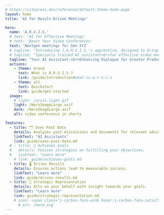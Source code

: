 ```yaml
---
# https://vitepress.dev/reference/default-theme-home-page
layout: home
title: 'AI for Result-Driven Meetings'

hero:
  name: 'A.R.V.I.S.'
  # text: 'AI for Effective Meetings'
  # text: 'Boost Your Video Conferences'
  text: 'Nextgen meetings for Gen XYZ'
  # tagline: "Introducing J.A.R.V.I.S.'s apprentice, designed to bring the brilliance of its mentor into your meetings. This AI assistant uses past data to help you reach your goals, providing strategic advice and a focus on concrete outcomes."
  # tagline: "Specially trained AI assistant<br>for effective video meetings"
  tagline: "Your AI Assistant:<br>Enhancing Dialogue for Greater Productivity"
  actions:
    - theme: brand
      text: What is A.R.V.I.S.?
      link: /guide/introduction#what-is-a-r-v-i-s
    - theme: alt
      text: Quickstart
      link: guide/get-started
  image:
    # light: /arvis.light.gif
    light: /HeroImageLarge.avif
    dark: /HeroImageLarge.avif
    alt: video conference in shorts

features:
  - title: 🗂️ Uses Past Data
    details: Analyzes past discussions and documents for relevant advice.
    linkText: "AI Assistants"
    link: guide/uses-past-data.md
  # - title: 🥇 Achieves Goals
  #   details: Focuses strategies on fulfilling your objectives.
  #   linkText: "Learn more"
    # link: guide/achieves-goals.md
  - title: 🌡️ Drives Results
    details: Ensures actions lead to measurable success.
    linkText: "Learn more"
    link: guide/drives-results.md
  - title: 🤖 Strategic Representation
    details: Acts on your behalf with insight towards your goals.
    linkText: "Learn more"
    link: guide/strategic-representation.md
    # icon: <span class="i-carbon-face-wink hover:i-carbon-face-satisfied"></span>
      # src: /more.svg
---
```

